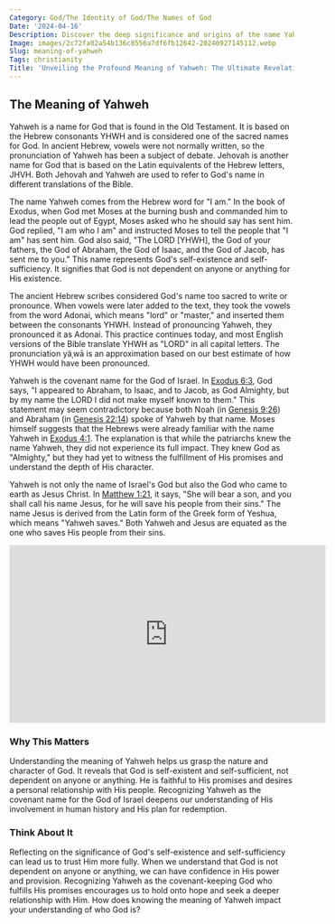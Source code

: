 ```yaml
---
Category: God/The Identity of God/The Names of God
Date: '2024-04-16'
Description: Discover the deep significance and origins of the name Yahweh in this insightful article exploring the meaning behind this sacred term.
Image: images/2c72fa02a54b136c8556a7df6fb12642-20240927145112.webp
Slug: meaning-of-yahweh
Tags: christianity
Title: 'Unveiling the Profound Meaning of Yahweh: The Ultimate Revelation for Christian Believers'
---
```


## The Meaning of Yahweh

Yahweh is a name for God that is found in the Old Testament. It is based on the Hebrew consonants YHWH and is considered one of the sacred names for God. In ancient Hebrew, vowels were not normally written, so the pronunciation of Yahweh has been a subject of debate. Jehovah is another name for God that is based on the Latin equivalents of the Hebrew letters, JHVH. Both Jehovah and Yahweh are used to refer to God's name in different translations of the Bible.

The name Yahweh comes from the Hebrew word for "I am." In the book of Exodus, when God met Moses at the burning bush and commanded him to lead the people out of Egypt, Moses asked who he should say has sent him. God replied, "I am who I am" and instructed Moses to tell the people that "I am" has sent him. God also said, "The LORD [YHWH], the God of your fathers, the God of Abraham, the God of Isaac, and the God of Jacob, has sent me to you." This name represents God's self-existence and self-sufficiency. It signifies that God is not dependent on anyone or anything for His existence.

The ancient Hebrew scribes considered God's name too sacred to write or pronounce. When vowels were later added to the text, they took the vowels from the word Adonai, which means "lord" or "master," and inserted them between the consonants YHWH. Instead of pronouncing Yahweh, they pronounced it as Adonai. This practice continues today, and most English versions of the Bible translate YHWH as "LORD" in all capital letters. The pronunciation yäˌwā is an approximation based on our best estimate of how YHWH would have been pronounced.

Yahweh is the covenant name for the God of Israel. In [Exodus 6:3](https://www.bibleref.com/Exodus/6/Exodus-6-3.html), God says, "I appeared to Abraham, to Isaac, and to Jacob, as God Almighty, but by my name the LORD I did not make myself known to them." This statement may seem contradictory because both Noah (in [Genesis 9:26](https://www.bibleref.com/Genesis/9/Genesis-9-26.html)) and Abraham (in [Genesis 22:14](https://www.bibleref.com/Genesis/22/Genesis-22-14.html)) spoke of Yahweh by that name. Moses himself suggests that the Hebrews were already familiar with the name Yahweh in [Exodus 4:1](https://www.bibleref.com/Exodus/4/Exodus-4-1.html). The explanation is that while the patriarchs knew the name Yahweh, they did not experience its full impact. They knew God as "Almighty," but they had yet to witness the fulfillment of His promises and understand the depth of His character.

Yahweh is not only the name of Israel's God but also the God who came to earth as Jesus Christ. In [Matthew 1:21](https://www.bibleref.com/Matthew/1/Matthew-1-21.html), it says, "She will bear a son, and you shall call his name Jesus, for he will save his people from their sins." The name Jesus is derived from the Latin form of the Greek form of Yeshua, which means "Yahweh saves." Both Yahweh and Jesus are equated as the one who saves His people from their sins.


<iframe width="560" height="315" src="https://www.youtube.com/embed/dEIYXsXBKr0" frameborder="0" allow="autoplay; encrypted-media" allowfullscreen></iframe>


### **Why This Matters**

Understanding the meaning of Yahweh helps us grasp the nature and character of God. It reveals that God is self-existent and self-sufficient, not dependent on anyone or anything. He is faithful to His promises and desires a personal relationship with His people. Recognizing Yahweh as the covenant name for the God of Israel deepens our understanding of His involvement in human history and His plan for redemption.

### **Think About It**

Reflecting on the significance of God's self-existence and self-sufficiency can lead us to trust Him more fully. When we understand that God is not dependent on anyone or anything, we can have confidence in His power and provision. Recognizing Yahweh as the covenant-keeping God who fulfills His promises encourages us to hold onto hope and seek a deeper relationship with Him. How does knowing the meaning of Yahweh impact your understanding of who God is?